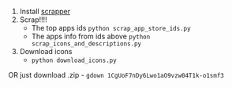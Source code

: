 1. Install [scrapper](https://github.com/digitalmethodsinitiative/itunes-app-scraper/tree/fa333d261271a8d9fa8e30bd61c5f16c4cea2616)
2. Scrap!!!! 
    - The top apps ids `python scrap_app_store_ids.py`
    - The apps info from ids above `python scrap_icons_and_descriptions.py`
3. Download icons
    - `python download_icons.py`

OR just download .zip
    - `gdown 1CgUoF7nDy6Lwo1aO9vzw04T1k-o1smf3`